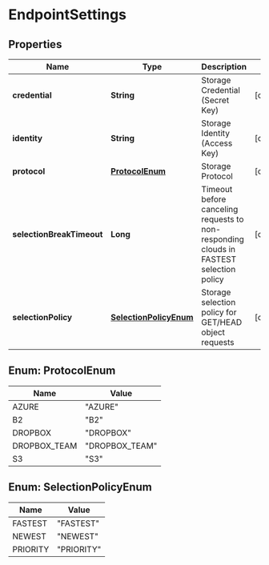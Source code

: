 
# EndpointSettings

## Properties
Name | Type | Description | Notes
------------ | ------------- | ------------- | -------------
**credential** | **String** | Storage Credential (Secret Key) |  [optional]
**identity** | **String** | Storage Identity (Access Key) |  [optional]
**protocol** | [**ProtocolEnum**](#ProtocolEnum) | Storage Protocol |  [optional]
**selectionBreakTimeout** | **Long** | Timeout before canceling requests to non-responding clouds in FASTEST selection policy |  [optional]
**selectionPolicy** | [**SelectionPolicyEnum**](#SelectionPolicyEnum) | Storage selection policy for GET/HEAD object requests |  [optional]


<a name="ProtocolEnum"></a>
## Enum: ProtocolEnum
Name | Value
---- | -----
AZURE | &quot;AZURE&quot;
B2 | &quot;B2&quot;
DROPBOX | &quot;DROPBOX&quot;
DROPBOX_TEAM | &quot;DROPBOX_TEAM&quot;
S3 | &quot;S3&quot;


<a name="SelectionPolicyEnum"></a>
## Enum: SelectionPolicyEnum
Name | Value
---- | -----
FASTEST | &quot;FASTEST&quot;
NEWEST | &quot;NEWEST&quot;
PRIORITY | &quot;PRIORITY&quot;



